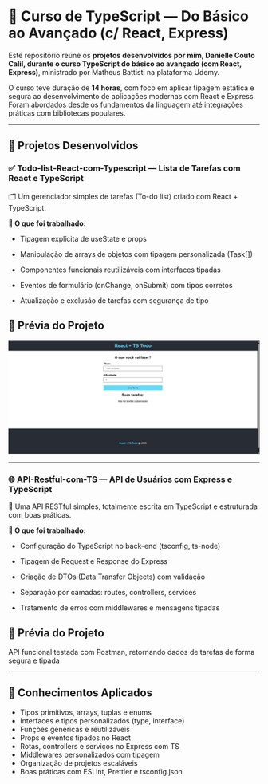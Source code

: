 # 🧠 Curso de TypeScript — Do Básico ao Avançado (c/ React, Express)

Este repositório reúne os **projetos desenvolvidos por mim, Danielle Couto Calil, durante o curso TypeScript do básico ao avançado (com React, Express)**, ministrado por Matheus Battisti na plataforma Udemy.

O curso teve duração de **14 horas**, com foco em aplicar tipagem estática e segura ao desenvolvimento de aplicações modernas com React e Express. 
Foram abordados desde os fundamentos da linguagem até integrações práticas com bibliotecas populares.

---

## 📁 Projetos Desenvolvidos

### ✅ Todo-list-React-com-Typescript — Lista de Tarefas com React e TypeScript

🗂️ Um gerenciador simples de tarefas (To-do list) criado com React + TypeScript.

**📌 O que foi trabalhado:**

- Tipagem explícita de useState e props

- Manipulação de arrays de objetos com tipagem personalizada (Task[])

- Componentes funcionais reutilizáveis com interfaces tipadas

- Eventos de formulário (onChange, onSubmit) com tipos corretos

- Atualização e exclusão de tarefas com segurança de tipo

## 📸 Prévia do Projeto

![Preview do projeto](./imgs/todo_list_react_com_typescript.png)

---

### 🌐 API-Restful-com-TS — API de Usuários com Express e TypeScript

🔗 Uma API RESTful simples, totalmente escrita em TypeScript e estruturada com boas práticas.

**📌 O que foi trabalhado:**

- Configuração do TypeScript no back-end (tsconfig, ts-node)

- Tipagem de Request e Response do Express

- Criação de DTOs (Data Transfer Objects) com validação

- Separação por camadas: routes, controllers, services

- Tratamento de erros com middlewares e mensagens tipadas

## 📸 Prévia do Projeto

API funcional testada com Postman, retornando dados de tarefas de forma segura e tipada

---

## 🧠 Conhecimentos Aplicados

- Tipos primitivos, arrays, tuplas e enums
- Interfaces e tipos personalizados (type, interface)
- Funções genéricas e reutilizáveis
- Props e eventos tipados no React
- Rotas, controllers e serviços no Express com TS
- Middlewares personalizados com tipagem
- Organização de projetos escaláveis
- Boas práticas com ESLint, Prettier e tsconfig.json